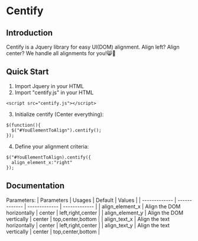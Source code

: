 # Centify
## Introduction

Centify is a Jquery library for easy UI(DOM) alignment.
Align left? Align center? We handle all alignments for you!:smile_cat::clap:

## Quick Start
1. Import Jquery in your HTML
2. Import "centify.js" in your HTML
```
<script src="centify.js"></script>
```
3. Initialize centify (Center everything):
```
$(function(){
  $("#YouElementToAlign").centify();
});
```
4. Define your alignment criteria:
```
$("#YouElementToAlign).centify({
  align_element_x:"right"
});
```
## Documentation
Parameters:
| Parameters | Usages | Default | Values |
| ------------- | ------------- | ------------- | ------------- |
| align_element_x  | Align the DOM horizontally  | center | left,right,center |
| align_element_y  | Align the DOM vertically  | center | top,center,bottom |
| align_text_x  | Align the text horizontally  | center | left,right,center |
| align_text_y  | Align the text vertically  | center | top,center,bottom |

